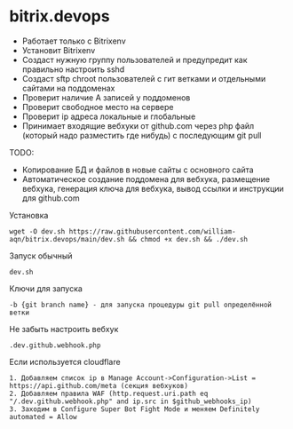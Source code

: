 # bitrix.devops
* Работает только с Bitrixenv
* Установит Bitrixenv
* Создаст нужную группу пользователей и предупредит как правильно настроить sshd
* Создаст sftp chroot пользователей с гит ветками и отдельными сайтами на поддоменах
* Проверит наличие A записей у поддоменов
* Проверит свободное место на сервере
* Проверит ip адреса локальные и глобальные
* Принимает входящие вебхуки от github.com через php файл (который надо разместить где нибудь) с последующим git pull

TODO: 
* Копирование БД и файлов в новые сайты с основного сайта
* Автоматическое создание поддомена для вебхука, размещение вебхука, генерация ключа для вебхука, вывод ссылки и инструкции для github.com

Установка
```
wget -O dev.sh https://raw.githubusercontent.com/william-aqn/bitrix.devops/main/dev.sh && chmod +x dev.sh && ./dev.sh
```
Запуск обычный
```
dev.sh
```
Ключи для запуска
```
-b {git branch name} - для запуска процедуры git pull определённой ветки
```

Не забыть настроить вебхук
```
.dev.github.webhook.php
```

Если используется cloudflare
```
1. Добавляем список ip в Manage Account->Configuration->List = https://api.github.com/meta (секция вебхуков)
2. Добавляем правила WAF (http.request.uri.path eq "/.dev.github.webhook.php" and ip.src in $github_webhooks_ip)
3. Заходим в Configure Super Bot Fight Mode и меняем Definitely automated = Allow
```